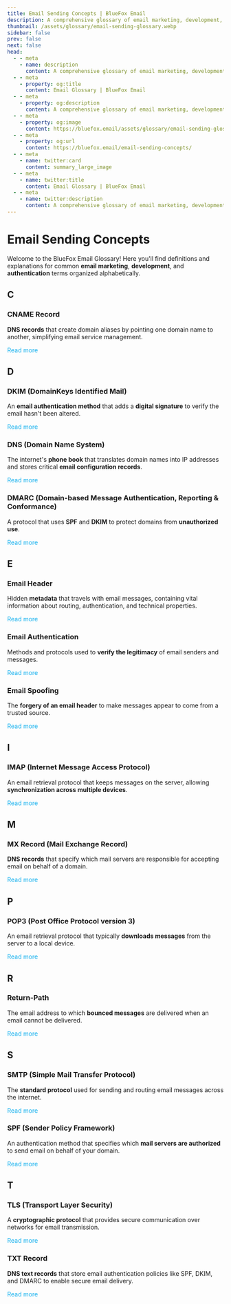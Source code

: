 ```yaml
---
title: Email Sending Concepts | BlueFox Email
description: A comprehensive glossary of email marketing, development, and authentication terms.
thumbnail: /assets/glossary/email-sending-glossary.webp
sidebar: false
prev: false
next: false
head:
  - - meta
    - name: description
      content: A comprehensive glossary of email marketing, development, and authentication terms.
  - - meta
    - property: og:title
      content: Email Glossary | BlueFox Email
  - - meta
    - property: og:description
      content: A comprehensive glossary of email marketing, development, and authentication terms.
  - - meta
    - property: og:image
      content: https://bluefox.email/assets/glossary/email-sending-glossary.webp
  - - meta
    - property: og:url
      content: https://bluefox.email/email-sending-concepts/
  - - meta
    - name: twitter:card
      content: summary_large_image
  - - meta
    - name: twitter:title
      content: Email Glossary | BlueFox Email
  - - meta
    - name: twitter:description
      content: A comprehensive glossary of email marketing, development, and authentication terms.
---
```


# Email Sending Concepts

Welcome to the BlueFox Email Glossary! Here you'll find definitions and explanations for common **email marketing**, **development**, and **authentication** terms organized alphabetically.

## C

### CNAME Record

**DNS records** that create domain aliases by pointing one domain name to another, simplifying email service management.

[Read more](/email-sending-concepts/cname-record)


## D

### DKIM (DomainKeys Identified Mail)

An **email authentication method** that adds a **digital signature** to verify the email hasn't been altered.

[Read more](/email-sending-concepts/dkim)

### DNS (Domain Name System)

The internet's **phone book** that translates domain names into IP addresses and stores critical **email configuration records**.

[Read more](/email-sending-concepts/dns)

### DMARC (Domain-based Message Authentication, Reporting & Conformance)

A protocol that uses **SPF** and **DKIM** to protect domains from **unauthorized use**.

[Read more](/email-sending-concepts/dmarc)

## E

### Email Header

Hidden **metadata** that travels with email messages, containing vital information about routing, authentication, and technical properties.

[Read more](/email-sending-concepts/email-header)

### Email Authentication

Methods and protocols used to **verify the legitimacy** of email senders and messages.

[Read more](/email-sending-concepts/email-authentication)

### Email Spoofing

The **forgery of an email header** to make messages appear to come from a trusted source.

[Read more](/email-sending-concepts/email-spoofing)

## I

###  IMAP (Internet Message Access Protocol)

An email retrieval protocol that keeps messages on the server, allowing **synchronization across multiple devices**.

[Read more](/email-sending-concepts/imap)

## M

### MX Record (Mail Exchange Record)

**DNS records** that specify which mail servers are responsible for accepting email on behalf of a domain.

[Read more](/email-sending-concepts/mx-record)

## P

### POP3 (Post Office Protocol version 3)
An email retrieval protocol that typically **downloads messages** from the server to a local device.

[Read more](/email-sending-concepts/pop3)

## R

### Return-Path
The email address to which **bounced messages** are delivered when an email cannot be delivered.

[Read more](/email-sending-concepts/return-path)

## S

### SMTP (Simple Mail Transfer Protocol)

The **standard protocol** used for sending and routing email messages across the internet.

[Read more](/email-sending-concepts/smtp)

### SPF (Sender Policy Framework)

An authentication method that specifies which **mail servers are authorized** to send email on behalf of your domain.

[Read more](/email-sending-concepts/spf)

## T

### TLS (Transport Layer Security)

A **cryptographic protocol** that provides secure communication over networks for email transmission.

[Read more](/email-sending-concepts/tls)

### TXT Record

**DNS text records** that store email authentication policies like SPF, DKIM, and DMARC to enable secure email delivery.

[Read more](/email-sending-concepts/txt-record)

<style>
a[href^="/email-sending-concepts/"] {
  color: #13B0EE;
  text-decoration: none;
}

a[href^="/email-sending-concepts/"]:hover {
  text-decoration: underline;
  opacity: 0.9;
}
</style>